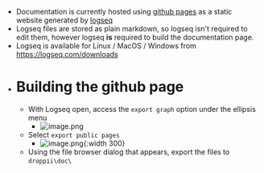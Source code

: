 - Documentation is currently hosted using [github pages](https://pages.github.com/) as a static website generated by [logseq](https://logseq.com/)
- Logseq files are stored as plain markdown, so logseq isn't required to edit them, however logseq **is** required to build the documentation page.
- Logseq is available for Linux / MacOS / Windows from https://logseq.com/downloads
- # Building the github page
	- With Logseq open, access the `export graph` option under the ellipsis menu
		- ![image.png](../assets/image_1716912786898_0.png)
	- Select `export public pages`
		- ![image.png](../assets/image_1716912880683_0.png){:width 300}
	- Using the file browser dialog that appears, export the files to `droppii\doc\`